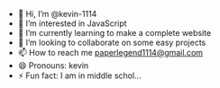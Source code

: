 - 👋 Hi, I’m @kevin-1114
- 👀 I’m interested in JavaScript
- 🌱 I’m currently learning to make a complete website
- 💞️ I’m looking to collaborate on some easy projects
- 📫 How to reach me paperlegend1114@gmail.com
- 😄 Pronouns: kevin
- ⚡ Fun fact: I am in middle schol...

<!---
kevin-1114/kevin-1114 is a ✨ special ✨ repository because its `README.md` (this file) appears on your GitHub profile.
You can click the Preview link to take a look at your changes.
--->
